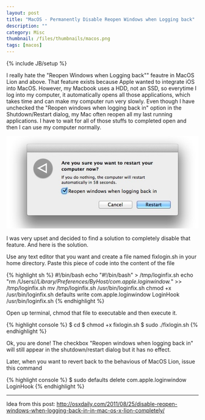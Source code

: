 ```yaml
---
layout: post
title: "MacOS - Permanently Disable Reopen Windows when Logging back"
description: ""
category: Misc
thumbnail: /files/thumbnails/macos.png
tags: [macos]
---
```

{% include JB/setup %}

I really hate the "Reopen Windows when Logging back"" feautre in MacOS Lion and
above. That feature exists because Apple wanted to integrate iOS into MacOS.
However, my Macbook uses a HDD, not an SSD, so everytime I log into my computer,
it automatically opens all those applications, which takes time and can make my
computer run very slowly. Even though I have unchecked the "Reopen windows when
logging back in" option in the Shutdown/Restart dialog, my Mac often reopen all
my last running applications. I have to wait for all of those stuffs to
completed open and then I can use my computer normally.

![Restart Dialog](/files/2013-04-03-macos-permanently-disable-reopen-windows-when-logging-back/disable-reopen-windows.jpg)

I was very upset and decided to find a solution to completely disable that
feature. And here is the solution.

Use any text editor that you want and create a file named fixlogin.sh in your
home directory. Paste this piece of code into the content of the file

{% highlight sh %}
#!/bin/bash
echo "#!/bin/bash" > /tmp/loginfix.sh
echo "rm /Users/*/Library/Preferences/ByHost/com.apple.loginwindow.*" >> /tmp/loginfix.sh
mv /tmp/loginfix.sh /usr/bin/loginfix.sh
chmod +x /usr/bin/loginfix.sh
defaults write com.apple.loginwindow LoginHook /usr/bin/loginfix.sh
{% endhighlight %}

Open up terminal, chmod that file to executable and then execute it.

{% highlight console %}
$ cd
$ chmod +x fixlogin.sh
$ sudo ./fixlogin.sh
{% endhighlight %}

Ok, you are done! The checkbox "Reopen windows when logging back in" will still
appear in the shutdown/restart dialog but it has no effect.

Later, when you want to revert back to the behavious of MacOS Lion, issue this
command

{% highlight console %}
$ sudo defaults delete com.apple.loginwindow LoginHook
{% endhighlight %}

----------

Idea from this post: <http://osxdaily.com/2011/08/25/disable-reopen-windows-when-logging-back-in-in-mac-os-x-lion-completely/>
